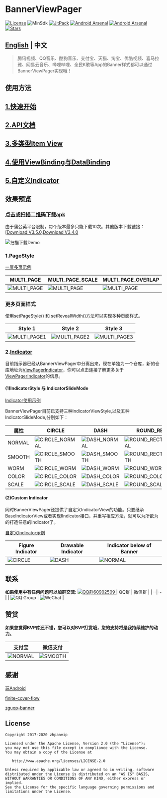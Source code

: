 # BannerViewPager

[![License](https://img.shields.io/github/license/zhpanvip/BannerViewPager)](https://github.com/zhpanvip/BannerViewPager/blob/master/LICENSE)
![MinSdk](https://img.shields.io/badge/API-19%2B-brightgreen)
[![JitPack](https://jitpack.io/v/zhpanvip/BannerViewPager.svg)](https://jitpack.io/#zhpanvip/BannerViewPager)
[![Android Arsenal](https://img.shields.io/badge/Android%20Arsenal-BannerViewPager-brightgreen.svg?style=flat)](https://android-arsenal.com/details/1/7961)
[![Android Arsenal](https://img.shields.io/badge/Android%20Arsenal-ViewPagerIndicator-brightgreen.svg?style=flat)](https://github.com/zhpanvip/viewpagerindicator)
[![Stars](https://img.shields.io/github/stars/zhpanvip/BannerViewPager)](https://github.com/zhpanvip/BannerViewPager/stargazers)


## [English](https://github.com/zhpanvip/BannerViewPager) | 中文


> 腾讯视频、QQ音乐、酷狗音乐、支付宝、天猫、淘宝、优酷视频、喜马拉雅、网易云音乐、哔哩哔哩、全民K歌等App的Banner样式都可以通过BannerViewPager实现哦！

## 使用方法

## [1.快速开始](https://github.com/zhpanvip/BannerViewPager/wiki/06.快速开始)

## [2.API文档](https://github.com/zhpanvip/BannerViewPager/wiki/07.API文档)

## [3.多类型Item View](https://github.com/zhpanvip/BannerViewPager/wiki/08.多类型Item)

## [4.使用ViewBinding与DataBinding](https://github.com/zhpanvip/BannerViewPager/wiki/09.使用ViewBinding与DataBinding)

## [5.自定义Indicator](https://github.com/zhpanvip/BannerViewPager/wiki/10.自定义Indicator)


## 效果预览

 ### [点击或扫描二维码下载apk](https://www.pgyer.com/bannerviewpager)
 由于蒲公英平台限制，每个版本最多只能下载10次。其他版本下载链接：[[Download V3.5.0](https://www.pgyer.com/6c1abffc266a799fee559f1edc2cf6ff),[Download V3.4.0](https://www.pgyer.com/8c1deb4b38ea81d9c62e639dcdeeba39)

![扫描下载Demo](https://gitee.com/zhpanvip/images/raw/master/project/banner/qrcode.png)


### 1.PageStyle

[一屏多页示例](https://github.com/zhpanvip/BannerViewPager/blob/master/app/src/main/java/com/example/zhpan/banner/fragment/PageFragment.kt)

| MULTI_PAGE |MULTI_PAGE_SCALE | MULTI_PAGE_OVERLAP |
|--|--|--|
| ![MULTI_PAGE](https://gitee.com/zhpanvip/images/raw/master/project/banner/page_style_multi.gif) |![MULTI_PAGE](https://gitee.com/zhpanvip/images/raw/master/project/banner/page_style_multi_scale.gif) |![MULTI_PAGE](https://gitee.com/zhpanvip/images/raw/master/project/banner/page_style_multi_overlay.gif) |

### 更多页面样式

使用setPageStyle() 和 setRevealWidth()方法可以实现多种页面样式。

| Style 1 | Style 2 | Style 3 |
|--|--|--|
| ![MULTI_PAGE1](https://gitee.com/zhpanvip/images/raw/master/project/banner/page_style_1.gif) |![MULTI_PAGE2](https://gitee.com/zhpanvip/images/raw/master/project/banner/page_style_2.gif) |![MULTI_PAGE3](https://gitee.com/zhpanvip/images/raw/master/project/banner/page_style_3.gif) |

### 2.[Indicator](https://github.com/zhpanvip/viewpagerindicator)

目前指示器已经从BannerViewPager中分离出来，现在单独为一个仓库，新的仓库地址为[ViewPagerIndicator](https://github.com/zhpanvip/viewpagerindicator)，你可以点击连接了解更多关于[ViewPagerIndicator](https://github.com/zhpanvip/viewpagerindicator)的信息。

#### (1)IndicatorStyle 与 IndicatorSlideMode

[Indicator使用示例](https://github.com/zhpanvip/BannerViewPager/blob/master/app/src/main/java/com/example/zhpan/banner/fragment/IndicatorFragment.java)

BannerViewPager目前已支持三种IndicatorViewStyle,以及五种IndicatorSlideMode,分别如下：

| 属性 | CIRCLE | DASH | ROUND_RECT |
|--|--|--|--|
| NORMAL| ![CIRCLE_NORMAL](https://gitee.com/zhpanvip/images/raw/master/project/indicator/slide_circle_normal.gif) | ![DASH_NORMAL](https://gitee.com/zhpanvip/images/raw/master/project/indicator/style_dash_normal.gif) | ![ROUND_RECT_NORMAL](https://gitee.com/zhpanvip/images/raw/master/project/indicator/style_round_rect_normal.gif) |
| SMOOTH| ![CIRCLE_SMOOTH](https://gitee.com/zhpanvip/images/raw/master/project/indicator/slide_circle_smooth.gif) | ![DASH_SMOOTH](https://gitee.com/zhpanvip/images/raw/master/project/indicator/style_dash_smooth.gif) | ![ROUND_RECT_SMOOTH](https://gitee.com/zhpanvip/images/raw/master/project/indicator/style_round_rect_smooth.gif) |
| WORM| ![CIRCLE_WORM](https://gitee.com/zhpanvip/images/raw/master/project/indicator/slide_circle_worm.gif) | ![DASH_WORM](https://gitee.com/zhpanvip/images/raw/master/project/indicator/style_dash_worm.gif) | ![ROUND_WORM](https://gitee.com/zhpanvip/images/raw/master/project/indicator/style_round_rect_worm.gif) |
| COLOR| ![CIRCLE_COLOR](https://gitee.com/zhpanvip/images/raw/master/project/indicator/slide_circle_color.gif) | ![DASH_COLOR](https://gitee.com/zhpanvip/images/raw/master/project/indicator/style_dash_color.gif) | ![ROUND_COLOR](https://gitee.com/zhpanvip/images/raw/master/project/indicator/style_round_rect_color.gif) |
| SCALE| ![CIRCLE_SCALE](https://gitee.com/zhpanvip/images/raw/master/project/indicator/slide_circle_scale.gif) | ![DASH_SCALE](https://gitee.com/zhpanvip/images/raw/master/project/indicator/style_dash_scale.gif) | ![ROUND_SCALE](https://gitee.com/zhpanvip/images/raw/master/project/indicator/style_round_rect_scale.gif) |

#### (2)Custom Indicator

同时BannerViewPager还提供了自定义IndicatorView的功能。只要继承BaseIndicatorView或者实现IIndicator接口，并重写相应方法，就可以为所欲为的打造任意的Indicator了。

[自定义Indicator示例](https://github.com/zhpanvip/BannerViewPager/blob/master/app/src/main/java/com/example/zhpan/banner/fragment/OthersFragment.java)

| Figure Indicator | Drawable Indicator | Indicator below of Banner |
|--|--|--|
| ![CIRCLE](https://gitee.com/zhpanvip/images/raw/master/project/banner/style_custum.gif) | ![DASH](https://gitee.com/zhpanvip/images/raw/master/project/banner/style_custom2.gif) | ![NORMAL](https://gitee.com/zhpanvip/images/raw/master/project/banner/style_custom1.gif) |



## 联系

 **如果使用中有任何问题可以加群交流:**   <a target="_blank" href="https://qm.qq.com/cgi-bin/qm/qr?k=yHQU7OuoIazbu8vXGt1wC37RsPzhnR61&jump_from=webapi"><img border="0" 
  src="https://pub.idqqimg.com/wpa/images/group.png" alt="QQ群60902509" title="QQ群60902509">
 </a>
| QQ群 | 微信群 |
|--|--|
| ![QQ Group](https://gitee.com/zhpanvip/images/raw/master/project/group/qq_group.png) |  ![WeChat](https://gitee.com/zhpanvip/images/raw/master/project/group/wechat.png) |



## <span id="Sponsor"> 赞赏 </span>


**如果您觉得BVP库还不错，您可以对BVP打赏哦，您的支持将是我持续维护的动力。**

| 支付宝 | 微信支付 |
|--|--|
| ![NORMAL](https://gitee.com/zhpanvip/images/raw/master/project/pay/pay_alipay.jpg) |  ![SMOOTH](https://gitee.com/zhpanvip/images/raw/master/project/pay/pay_wechat.png) |


## 感谢

[玩Android](https://wanandroid.com/)

[finite-cover-flow](https://github.com/KoderLabs/finite-cover-flow)

[zguop-banner](https://github.com/zguop/banner)

License
-------

    Copyright 2017-2020 zhpanvip

    Licensed under the Apache License, Version 2.0 (the "License");
    you may not use this file except in compliance with the License.
    You may obtain a copy of the License at

       http://www.apache.org/licenses/LICENSE-2.0

    Unless required by applicable law or agreed to in writing, software
    distributed under the License is distributed on an "AS IS" BASIS,
    WITHOUT WARRANTIES OR CONDITIONS OF ANY KIND, either express or implied.
    See the License for the specific language governing permissions and
    limitations under the License.






